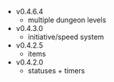 - v0.4.6.4
  - multiple dungeon levels
- v0.4.3.0
  - initiative/speed system
- v0.4.2.5
  - items
- v0.4.2.0
  - statuses + timers